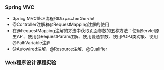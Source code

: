 ### Spring MVC
- Spring MVC处理流程和DispatcherServlet
- @Controller注解和@RequestMapping注解的使用
- 在@RequestMapping注解的方法中获取页面参数的五种方法：使用Servlet原生API、使用@RequestParam注解、使用普通参数、使用POPJ类对象、使用@PathVariable注解
- @Autowired注解、@Resource注解、@Qualifier


### Web程序设计课程实验

